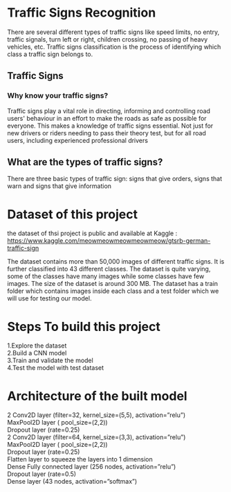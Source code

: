 # Traffic Signs Recognition
There are several different types of traffic signs like speed limits, no entry, traffic signals, turn left or right, children crossing, no passing of heavy vehicles, etc. Traffic signs classification is the process of identifying which class a traffic sign belongs to.

## Traffic Signs

### Why know your traffic signs?
Traffic signs play a vital role in directing, informing and controlling
road users' behaviour in an effort to make the roads as safe as
possible for everyone. This makes a knowledge of traffic signs
essential. Not just for new drivers or riders needing to pass their
theory test, but for all road users, including experienced
professional drivers

## What are the types of traffic signs?
There are three basic types of traffic sign: signs that give orders, signs that warn and signs that give information

# Dataset of this project 
the dataset of thsi project is public and available at Kaggle :
https://www.kaggle.com/meowmeowmeowmeowmeow/gtsrb-german-traffic-sign

The dataset contains more than 50,000 images of different traffic signs. It is further classified into 43 different classes. The dataset is quite varying, some of the classes have many images while some classes have few images. The size of the dataset is around 300 MB. The dataset has a train folder which contains images inside each class and a test folder which we will use for testing our model.

# Steps To build this project 
1.Explore the dataset        
2.Build a CNN model          
3.Train and validate the model        
4.Test the model with test dataset    

# Architecture of the built model 
2 Conv2D layer (filter=32, kernel_size=(5,5), activation=”relu”)   
MaxPool2D layer ( pool_size=(2,2))    
Dropout layer (rate=0.25)        
2 Conv2D layer (filter=64, kernel_size=(3,3), activation=”relu”)       
MaxPool2D layer ( pool_size=(2,2))       
Dropout layer (rate=0.25)     
Flatten layer to squeeze the layers into 1 dimension     
Dense Fully connected layer (256 nodes, activation=”relu”)     
Dropout layer (rate=0.5)     
Dense layer (43 nodes, activation=”softmax”)  

